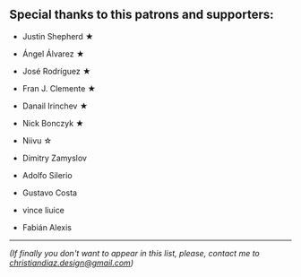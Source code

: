 ## Special thanks to this patrons and supporters:

 - Justin Shepherd ★
 - Ángel Álvarez ★
 - José Rodrí­guez ★
 - Fran J. Clemente ★
 - Danail Irinchev ★
 - Nick Bonczyk ★

 - Niivu ☆
 - Dimitry Zamyslov
 - Adolfo Silerio
 - Gustavo Costa
 - vince liuice
 - Fabián Alexis


---
*(If finally you don't want to appear in this list, please, contact me to christiandiaz.design@gmail.com)*
